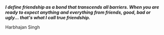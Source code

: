 _**I define friendship as a bond that transcends all barriers. When you are ready to expect anything and everything from friends, good, bad or ugly... that's what I call true friendship.**_

Harbhajan Singh